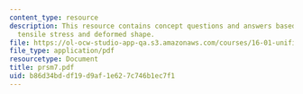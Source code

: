 ```yaml
---
content_type: resource
description: This resource contains concept questions and answers based on maximum
  tensile stress and deformed shape.
file: https://ol-ocw-studio-app-qa.s3.amazonaws.com/courses/16-01-unified-engineering-i-ii-iii-iv-fall-2005-spring-2006/b86d34bddf19d9af1e627c746b1ec7f1_prsm7.pdf
file_type: application/pdf
resourcetype: Document
title: prsm7.pdf
uid: b86d34bd-df19-d9af-1e62-7c746b1ec7f1
---
```

